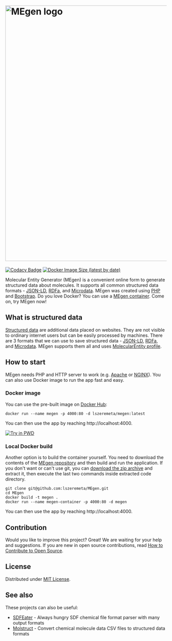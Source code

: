 # <img src="https://raw.githubusercontent.com/lszeremeta/MEgen/master/logo/megen.png" alt="MEgen logo" width="800">

[![Codacy Badge](https://app.codacy.com/project/badge/Grade/842995154df2480ab6b998553c98aa1b)](https://www.codacy.com/gh/lszeremeta/MEgen/dashboard?utm_source=github.com&amp;utm_medium=referral&amp;utm_content=lszeremeta/MEgen&amp;utm_campaign=Badge_Grade) [![Docker Image Size (latest by date)](https://img.shields.io/docker/image-size/lszeremeta/megen?label=Docker%20image%20size)](https://hub.docker.com/r/lszeremeta/megen)

Molecular Entity Generator (MEgen) is a convenient online form to generate structured data about molecules. It supports all common structured data formats - [JSON-LD](https://json-ld.org/), [RDFa](http://rdfa.info/), and [Microdata](https://schema.org/docs/gs.html). MEgen was created using [PHP](https://www.php.net/) and [Bootstrap](https://getbootstrap.com/). Do you love️ Docker? You can use a [MEgen container](https://hub.docker.com/r/lszeremeta/megen). Come on, try MEgen now!

## What is structured data

[Structured data](https://developers.google.com/search/docs/guides/intro-structured-data) are additional data placed on websites. They are not visible to ordinary internet users but can be easily processed by machines. There are 3 formats that we can use to save structured data - [JSON-LD](https://json-ld.org/), [RDFa](http://rdfa.info/), and [Microdata](https://www.w3.org/TR/microdata/). MEgen supports them all and uses [MolecularEntity profile](https://bioschemas.org/profiles/MolecularEntity/0.5-RELEASE/).

## How to start

MEgen needs PHP and HTTP server to work (e.g. [Apache](https://httpd.apache.org/) or [NGINX](https://www.nginx.com/)). You can also use Docker image to run the app fast and easy.

### Docker image

You can use the pre-built image on [Docker Hub](https://hub.docker.com/r/lszeremeta/megen):

    docker run --name megen -p 4000:80 -d lszeremeta/megen:latest

You can then use the app by reaching http://localhost:4000.

[![Try in PWD](https://github.com/play-with-docker/stacks/raw/cff22438cb4195ace27f9b15784bbb497047afa7/assets/images/button.png)](http://play-with-docker.com/?stack=https://raw.githubusercontent.com/lszeremeta/MEgen/master/stack.yml)

### Local Docker build

Another option is to build the container yourself. You need to download the contents of the [MEgen repository](https://github.com/lszeremeta/MEgen) and then build and run the application. If you don't want or can't use git, you can [download the zip archive](https://github.com/lszeremeta/MEgen/archive/master.zip) and extract it, then execute the last two commands inside extracted code directory.

    git clone git@github.com:lszeremeta/MEgen.git
    cd MEgen
    docker build -t megen .
    docker run --name megen-container -p 4000:80 -d megen

You can then use the app by reaching http://localhost:4000.

## Contribution

Would you like to improve this project? Great! We are waiting for your help and suggestions. If you are new in open source contributions, read [How to Contribute to Open Source](https://opensource.guide/how-to-contribute/).

## License

Distributed under [MIT License](https://github.com/lszeremeta/MEgen/blob/master/LICENSE).

## See also

These projects can also be useful:

* [SDFEater](https://github.com/lszeremeta/SDFEater) - Always hungry SDF chemical file format parser with many output formats
* [Molstruct](https://github.com/lszeremeta/molstruct) - Convert chemical molecule data CSV files to structured data formats
